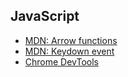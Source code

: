 ## JavaScript

- [MDN: Arrow functions](https://developer.mozilla.org/en-US/docs/Web/JavaScript/Reference/Functions/Arrow_functions)
- [MDN: Keydown event](https://developer.mozilla.org/en-US/docs/Web/API/Document/keydown_event)
- [Chrome DevTools](https://developer.chrome.com/docs/devtools/)
